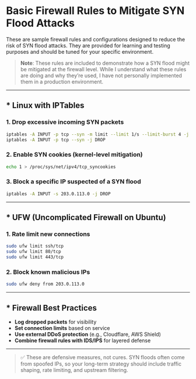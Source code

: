 # Basic Firewall Rules to Mitigate SYN Flood Attacks

These are sample firewall rules and configurations designed to reduce the risk of SYN flood attacks. They are provided for learning and testing purposes and should be tuned for your specific environment.

> **Note**: These rules are included to demonstrate how a SYN flood might be mitigated at the firewall level. While I understand what these rules are doing and why they’re used, I have not personally implemented them in a production environment.

---

## * Linux with IPTables

### 1. Drop excessive incoming SYN packets
```bash
iptables -A INPUT -p tcp --syn -m limit --limit 1/s --limit-burst 4 -j ACCEPT
iptables -A INPUT -p tcp --syn -j DROP
```

### 2. Enable SYN cookies (kernel-level mitigation)
```bash
echo 1 > /proc/sys/net/ipv4/tcp_syncookies
```

### 3. Block a specific IP suspected of a SYN flood
```bash
iptables -A INPUT -s 203.0.113.0 -j DROP
```

---

## * UFW (Uncomplicated Firewall on Ubuntu)

### 1. Rate limit new connections
```bash
sudo ufw limit ssh/tcp
sudo ufw limit 80/tcp
sudo ufw limit 443/tcp
```

### 2. Block known malicious IPs
```bash
sudo ufw deny from 203.0.113.0
```

---

## * Firewall Best Practices

- **Log dropped packets** for visibility  
- **Set connection limits** based on service  
- **Use external DDoS protection** (e.g., Cloudflare, AWS Shield)  
- **Combine firewall rules with IDS/IPS** for layered defense

---

> ✅ These are defensive measures, not cures. SYN floods often come from spoofed IPs, so your long-term strategy should include traffic shaping, rate limiting, and upstream filtering.

